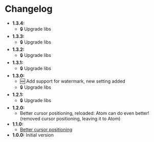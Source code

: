 # Changelog

* __1.3.4:__
  * :lock: Upgrade libs
* __1.3.3:__
  * :lock: Upgrade libs
* __1.3.2:__
  * :lock: Upgrade libs
* __1.3.1:__
  * :lock: Upgrade libs
* __1.3.0:__
  * :new: Add support for watermark, new setting added
  * :lock: Upgrade libs
* __1.2.1:__
  * :lock: Upgrade libs
* __1.2.0:__
  * Better cursor positioning, reloaded: Atom can do even better! (removed cursor positioning, leaving it to Atom)
* __1.1.0:__
  * [Better cursor positioning](https://github.com/quilicicf/markdown-spec-formatter/pull/2)
* __1.0.0:__ Initial version

